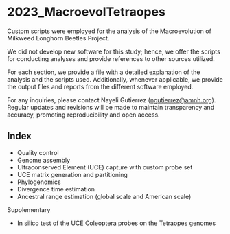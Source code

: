 # 2023_MacroevolTetraopes

Custom scripts were employed for the analysis of the Macroevolution of Milkweed Longhorn Beetles Project.

We did not develop new software for this study; hence, we offer the scripts for conducting analyses and provide references to other sources utilized.

For each section, we provide a file with a detailed explanation of the analysis and the scripts used. Additionally, whenever applicable, we provide the output files and reports from the different software employed. 

For any inquiries, please contact Nayeli Gutierrez (ngutierrez@amnh.org). Regular updates and revisions will be made to maintain transparency and accuracy, promoting reproducibility and open access.


## Index
- Quality control
- Genome assembly
- Ultraconserved Element (UCE) capture with custom probe set
- UCE matrix generation and partitioning
- Phylogenomics
- Divergence time estimation
- Ancestral range estimation (global scale and American scale)

Supplementary
- In silico test of the UCE Coleoptera probes on the Tetraopes genomes
  
